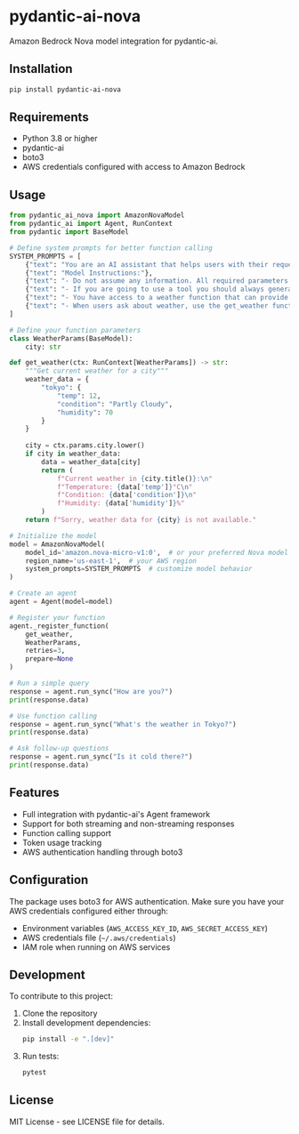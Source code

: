 # pydantic-ai-nova

Amazon Bedrock Nova model integration for pydantic-ai.

## Installation

```bash
pip install pydantic-ai-nova
```

## Requirements

- Python 3.8 or higher
- pydantic-ai
- boto3
- AWS credentials configured with access to Amazon Bedrock

## Usage

```python
from pydantic_ai_nova import AmazonNovaModel
from pydantic_ai import Agent, RunContext
from pydantic import BaseModel

# Define system prompts for better function calling
SYSTEM_PROMPTS = [
    {"text": "You are an AI assistant that helps users with their requests."},
    {"text": "Model Instructions:"},
    {"text": "- Do not assume any information. All required parameters for actions must come from the User."},
    {"text": "- If you are going to use a tool you should always generate a Thought within <thinking></thinking> tags before you invoke a function."},
    {"text": "- You have access to a weather function that can provide current weather information."},
    {"text": "- When users ask about weather, use the get_weather function instead of suggesting websites."}
]

# Define your function parameters
class WeatherParams(BaseModel):
    city: str

def get_weather(ctx: RunContext[WeatherParams]) -> str:
    """Get current weather for a city"""
    weather_data = {
        "tokyo": {
            "temp": 12,
            "condition": "Partly Cloudy",
            "humidity": 70
        }
    }
    
    city = ctx.params.city.lower()
    if city in weather_data:
        data = weather_data[city]
        return (
            f"Current weather in {city.title()}:\n"
            f"Temperature: {data['temp']}°C\n"
            f"Condition: {data['condition']}\n"
            f"Humidity: {data['humidity']}%"
        )
    return f"Sorry, weather data for {city} is not available."

# Initialize the model
model = AmazonNovaModel(
    model_id='amazon.nova-micro-v1:0',  # or your preferred Nova model
    region_name='us-east-1',  # your AWS region
    system_prompts=SYSTEM_PROMPTS  # customize model behavior
)

# Create an agent
agent = Agent(model=model)

# Register your function
agent._register_function(
    get_weather,
    WeatherParams,
    retries=3,
    prepare=None
)

# Run a simple query
response = agent.run_sync("How are you?")
print(response.data)

# Use function calling
response = agent.run_sync("What's the weather in Tokyo?")
print(response.data)

# Ask follow-up questions
response = agent.run_sync("Is it cold there?")
print(response.data)
```

## Features

- Full integration with pydantic-ai's Agent framework
- Support for both streaming and non-streaming responses
- Function calling support
- Token usage tracking
- AWS authentication handling through boto3

## Configuration

The package uses boto3 for AWS authentication. Make sure you have your AWS credentials configured either through:
- Environment variables (`AWS_ACCESS_KEY_ID`, `AWS_SECRET_ACCESS_KEY`)
- AWS credentials file (`~/.aws/credentials`)
- IAM role when running on AWS services

## Development

To contribute to this project:

1. Clone the repository
2. Install development dependencies:
   ```bash
   pip install -e ".[dev]"
   ```
3. Run tests:
   ```bash
   pytest
   ```

## License

MIT License - see LICENSE file for details. 
